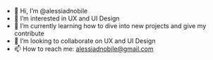 - 👋 Hi, I’m @alessiadnobile
- 👀 I’m interested in UX and UI Design
- 🌱 I’m currently learning how to dive into new projects and give my contribute
- 💞️ I’m looking to collaborate on UX and UI Design
- 📫 How to reach me: alessiadnobile@gmail.com
